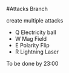 #Attacks Branch

create multiple attacks

- Q Electricity ball
- W Mag Field
- E Polarity Flip
- R Lightning Laser

To be done by 23:00
